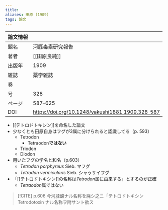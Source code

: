 ```yaml
---
title: 
aliases: 田原 (1909)
tags: 論文
---
```


| 論文情報 |                                                  |
| ---- | ------------------------------------------------ |
| 題名   | 河豚毒素研究報告                                         |
| 著者   | [[田原良純]]                                         |
| 出版年  | 1909                                             |
| 雑誌   | 薬学雑誌                                             |
| 巻    |                                                  |
| 号    | 328                                              |
| ページ  | 587–625                                          |
| DOI  | https://doi.org/10.1248/yakushi1881.1909.328_587 |

- [[テトロドトキシン]]を命名した論文
- 少なくとも田原自身はフグが3属に分けられると認識してる（p. 593）
    - Tetrodon
        - Tetraodon**ではない**
    - Triodon
    - Diodon
- 用いたフグの学名と和名（p.603）
    - *Tetrodon porphyreus* Sieb. マフグ
    - *Tetrodon vermicularis* Sieb. シャゥサイフグ
- 「[[テトロドトキシン]]の名称は*Tetrodon*属に由来する」とするのが正確
    - *Tetraodon*属ではない

> [!CITE] p.606
> 今河豚酸ナル名称を廃シ之ニ「テトロドトキシン Tetrodotoxin ナル名称ヲ附サント欲ス
